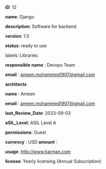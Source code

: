 **iD**: 12

**name**: Django

**description**: Software for backend

**version**: 1.5

**status**: ready to use

labels: Libraries

**responsible**
**name** : Devops Team

**email** : ameen.mohammed1907@gmail.com

**architects** 

**name** : Ameen

**email** : ameen.mohammed1907@gmail.com

**last_Review_Date**: 2023-09-03

**aSIL_Level**: ASIL Level A

**permissions**: Guest

**currency** : USD
**amount** : 

**usage**: http://www.harman.com

**license**: Yearly licensing (Annual Subscription)